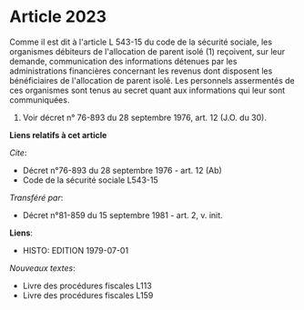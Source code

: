 # Article 2023

Comme il est dit à l'article L 543-15 du code de la sécurité sociale, les organismes débiteurs de l'allocation de parent
isolé (1) reçoivent, sur leur demande, communication des informations détenues par les administrations financières concernant
les revenus dont disposent les bénéficiaires de l'allocation de parent isolé. Les personnels assermentés de ces organismes
sont tenus au secret quant aux informations qui leur sont communiquées.

1)  Voir décret n° 76-893 du 28 septembre 1976, art. 12 (J.O. du 30).

**Liens relatifs à cet article**

_Cite_:

  - Décret n°76-893 du 28 septembre 1976 - art. 12 (Ab)
  - Code de la sécurité sociale L543-15

_Transféré par_:

  - Décret n°81-859 du 15 septembre 1981 - art. 2, v. init.

**Liens**:

  - HISTO: EDITION 1979-07-01

_Nouveaux textes_:

  - Livre des procédures fiscales L113
  - Livre des procédures fiscales L159
